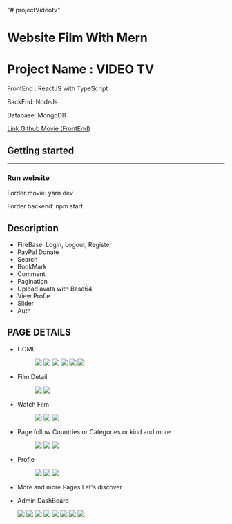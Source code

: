 "# projectVideotv" 

# Website Film With Mern
<h1>Project Name : VIDEO TV </h1>
<p>FrontEnd : ReactJS  with TypeScript</p>
<p>BackEnd: NodeJs</p>
<p>Database: MongoDB</p>
<p><a href="https://github.com/namph2102/filmReactjs" target="_blank">Link Github Movie (FrontEnd)</a></p>
<h2>Getting started</h2>
<hr>
<h3>Run website</h3>
<p>Forder movie: yarn dev </p>
<p>Forder backend: npm start</p>

 <h2>Description</h2>
<ul>
 <li>FireBase: Login, Logout, Register</li>
 <li>PayPal Donate</li>
 <li>Search</li>
 <li>BookMark</li>
 <li>Comment</li>
  <li>Pagination</li>
 <li>Upload avata with Base64</li>
 <li>View Profie</li>
 <li>Slider</li>
  <li>Auth</li>

</ul>
<h2>PAGE DETAILS</h2>
<ul>
    <li>
        <p>HOME</p>
        <figure>
        <img src="/readme/home.png"/>
        <img src="/readme/home1.png"/>
        <img src="/readme/home2.png"/>
        <img src="/readme/home3.png"/>
        <img src="/readme/home4.png"/>
        <img src="/readme/home5.png"/>
        </figure>
    </li>
    <li>
        <p>Film Detail</p>
        <figure>
             <img src="/readme/filmdetail.png"/>
                 <img src="/readme/filmdetail1.png"/>
        </figure>
    </li>
    <li>
        <p>Watch Film</p>
        <figure>
             <img src="/readme/sewwfilm.png"/>
            <img src="/readme/seefilm1.png"/>
             <img src="/readme/comment.png"/>
        </figure>
    </li>
      <li>
        <p>Page follow Countries or Categories or kind and more</p>
        <figure>
             <img src="/readme/showallfilm.png"/>
            <img src="/readme/seeall.png"/>
             <img src="/readme/pagecontry.png"/>
        </figure>
    </li>
    <li>
        <p>Profle</p>
        <figure>
             <img src="/readme/profile.png"/>
            <img src="/readme/profile2.png"/>
             <img src="/readme/profileq.png"/>
        </figure>
    </li>
    <li>
        More and more Pages Let's  discover 
    </li>
    <li>
     <p>Admin DashBoard</p>
        <img src="/readme/admin.png"/>
        <img src="/readme/admin1.png"/>
        <img src="/readme/admin2.png"/>
        <img src="/readme/admin3.png"/>
        <img src="/readme/admin4.png"/>
        <img src="/readme/admin5.png"/>
        <img src="/readme/admin6.png"/>
        <img src="/readme/admin7.png"/>
    </li>
</ul>



